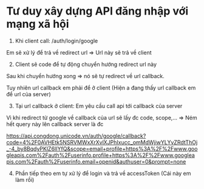 # Tư duy xây dựng API đăng nhập với mạng xã hội

1. Khi client call: /auth/login/google

Em sẽ xử lý để trả về redirect url => Url này sẽ trả về client

2. Client sẽ code để tự động chuyển hướng redirect url này

Sau khi chuyển hướng xong => nó sẽ tự redirect về url callback.

Tuy nhiên url callback em phải để ở client (Hiện a đang thấy url callback em để url của server)

3. Tại url callback ở client: Em yêu cầu call api tới callback của server

Vì khi redirect từ google về callback của url sẽ lấy đc code, scope,... => Ném hết query này lên callback server là đc

https://api.congdong.unicode.vn/auth/google/callback?code=4%2F0AVHEtk5NSRVMWxXrXvlXJPhIxucc_omMdWjiwYLYvZRdtThOj_-4_by8BqdyPKlZ6IIYfQ&scope=email+profile+https%3A%2F%2Fwww.googleapis.com%2Fauth%2Fuserinfo.profile+https%3A%2F%2Fwww.googleapis.com%2Fauth%2Fuserinfo.email+openid&authuser=0&prompt=none

4. Phần tiếp theo em tự xử lý để login và trả về accessToken (Cái này em làm rồi)
